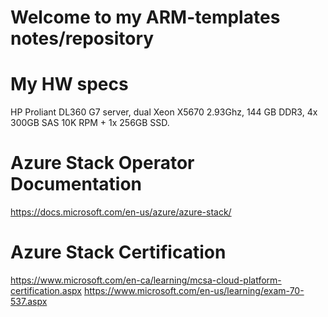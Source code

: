 # Welcome to my ARM-templates notes/repository
# My HW specs
HP Proliant DL360 G7 server, dual Xeon X5670 2.93Ghz, 144 GB DDR3, 4x 300GB SAS 10K RPM + 1x 256GB SSD.
# Azure Stack Operator Documentation
https://docs.microsoft.com/en-us/azure/azure-stack/
# Azure Stack Certification
https://www.microsoft.com/en-ca/learning/mcsa-cloud-platform-certification.aspx
https://www.microsoft.com/en-us/learning/exam-70-537.aspx

